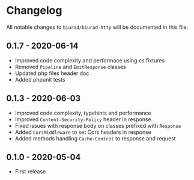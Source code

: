 # Changelog

All notable changes to `biurad/biurad-http` will be documented in this file.

## 0.1.7 - 2020-06-14
- Improved code complexity and performace using cs fixtures
- Removed `Pipeline` and `EmitResponse` classes
- Updated php files header doc
- Added phpunit tests

## 0.1.3 - 2020-06-03

- Improved code complexity, typehints and performance
- Improved `Content-Security-Policy` header in response.
- Fixed issues with response body on classes prefixed with `Response`
- Added `CorsMiddleware` to set Cors headers in response
- Added methods handling `Cache-Control` to response and request

## 0.1.0 - 2020-05-04

- First release
